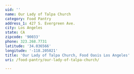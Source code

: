 ```yaml
---
uid: ''
name: Our Lady of Talpa Church
category: Food Pantry
address_1: 427 S. Evergreen Ave.
city: Los Angeles
state: CA
zipcode: '90033'
phone: 323.268.7731
latitude: '34.036566'
longitude: '-118.205021'
title: 'Our Lady of Talpa Church, Food Oasis Los Angeles'
uri: /food-pantry/our-lady-of-talpa-church/

---
```

